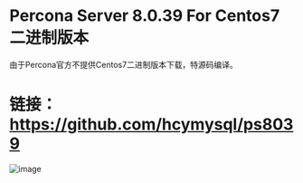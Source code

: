 # Percona Server 8.0.39 For Centos7 二进制版本

由于Percona官方不提供Centos7二进制版本下载，特源码编译。

# 链接：https://github.com/hcymysql/ps8039

![image](https://github.com/user-attachments/assets/79697d0d-1950-4648-8249-20af3d3a2caa)
